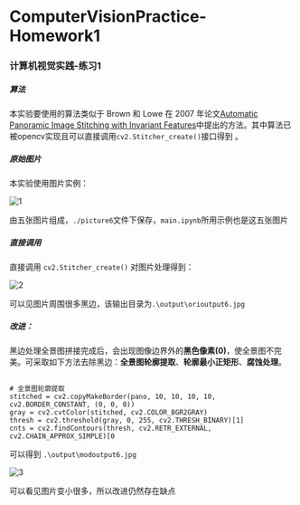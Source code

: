 # ComputerVisionPractice-Homework1

### 计算机视觉实践-练习1



##### 算法

本实验要使用的算法类似于 Brown 和 Lowe 在 2007 年论文[Automatic Panoramic Image Stitching with Invariant Features](https://www.doc88.com/p-9062359287397.html)中提出的方法。其中算法已被opencv实现且可以直接调用`cv2.Stitcher_create()`接口得到 。



##### 原始图片

本实验使用图片实例：

![1](.\info\1.png)

由五张图片组成，`./picture6`文件下保存，`main.ipynb`所用示例也是这五张图片



##### 直接调用

直接调用 `cv2.Stitcher_create()` 对图片处理得到：

![2](.\info\2.png)

可以见图片周围很多黑边，该输出目录为`.\output\orioutput6.jpg`

##### 改进：

黑边处理全景图拼接完成后，会出现图像边界外的**黑色像素(0)**，使全景图不完美。可采取如下方法去除黑边：**全景图轮廓提取**、**轮廓最小正矩形**、**腐蚀处理**。

```stitched = cv2.copyMakeBorder(pano, 10, 10, 10, 10, cv2.BORDER_CONSTANT, (0, 0, 0))

# 全景图轮廓提取
stitched = cv2.copyMakeBorder(pano, 10, 10, 10, 10, 		 cv2.BORDER_CONSTANT, (0, 0, 0))
gray = cv2.cvtColor(stitched, cv2.COLOR_BGR2GRAY)
thresh = cv2.threshold(gray, 0, 255, cv2.THRESH_BINARY)[1]
cnts = cv2.findContours(thresh, cv2.RETR_EXTERNAL, cv2.CHAIN_APPROX_SIMPLE)[0

```

可以得到 `.\output\modoutput6.jpg`

![3](.\info\3.png)

可以看见图片变小很多，所以改进仍然存在缺点

